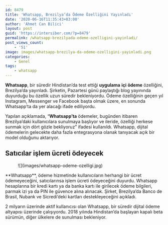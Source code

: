 ```yaml
---
id: 8479
title: 'Whatsapp, Brezilya’da Ödeme Özelliğini Yayınladı'
date: '2020-06-16T11:35:43+03:00'
author: 'Ahmet Can Bilici'
layout: post
guid: 'https://intersiber.com/?p=8479'
permalink: /whatsapp-brezilyada-odeme-ozelligini-yayinladi/
post_views_count:
    - '51'
image: images/whatsapp-brezilya-da-odeme-ozelligini-yayinladi.png
categories:
    - Genel
tags:
    - whatsapp
---
```


**Whatsapp**, bir süredir Hindistan’da test ettiği **uygulama** **içi** **ödeme** özelliğini, Brezilya’da yayınladı. Şirketin, Pazartesi günü paylaştığı blog yayınında duyurduğu bu özellik uzun süredir bekleniyordu. Ödeme özelliğinin geçen yıl Instagram, Messenger ve Facebook başta olmak üzere, en sonunda Whatsapp’ta da yer alacağı ifade ediliyordu.

Yapılan açıklamada, “**Whatsapp’ta** ödemeler, bugünden itibaren Brezilya’daki kullanıcılara sunulmaya başlıyor ve ileride, özelliği herkese sunmak için dört gözle bekliyoruz” ifadesi kullanıldı. Whatsapp, dijital ödemelerin gelecekte daha fazla entegrasyona olanak tanıyacak açık bir model olduğunu aktarıyor.

## Satıcılar işlem ücreti ödeyecek

<figure class="wp-block-image size-large">![](images/whatsapp-odeme-ozelligi.jpg)</figure>**Whatsapp**, ödeme hizmetinde kullanıcıların herhangi bir ücret ödemeyeceğini, satıcılarınsa işlem ücreti ödeyeceğini duyurdu. Whatsapp hesaplarına bir kredi kartı ya da banka kartı ile girilecek ödeme bilgileri, parmak izi ya da PIN ile güvence alına alınacak. Şirket, Brezilya’da Banco de Brasil, Nubank ve Sicredi’deki kartları destekleyeceğini açıkladı.

2 milyarın üzerinde aktif kullanıcısı olan Whatsapp, bir süredir dijital ödeme altyapısı üzerinde çalışıyordu. 2018 yılında Hindistan’da başlayan kapalı beta sürümün, diğer ülkelere de sunulması bekleniyor.